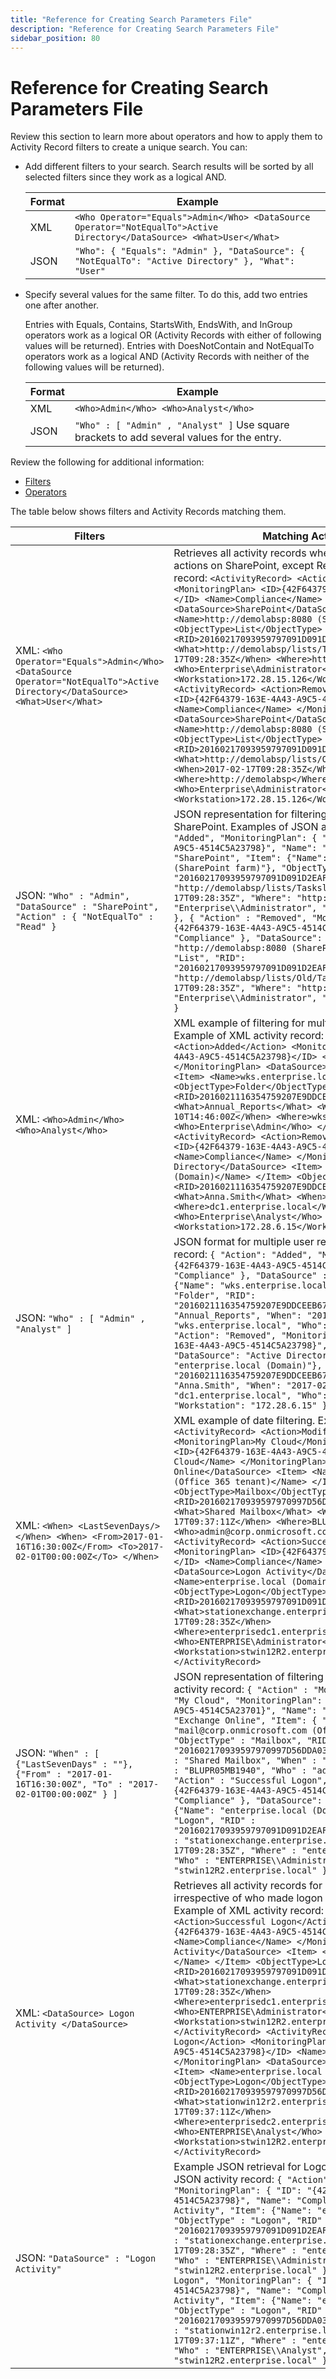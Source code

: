 ```yaml
---
title: "Reference for Creating Search Parameters File"
description: "Reference for Creating Search Parameters File"
sidebar_position: 80
---
```


# Reference for Creating Search Parameters File

Review this section to learn more about operators and how to apply them to Activity Record filters
to create a unique search. You can:

- Add different filters to your search. Search results will be sorted by all selected filters since
  they work as a logical AND.

    | Format | Example                                                                                                               |
    |--------|-----------------------------------------------------------------------------------------------------------------------|
    | XML    | `<Who Operator="Equals">Admin</Who> <DataSource Operator="NotEqualTo">Active Directory</DataSource> <What>User</What>`|
    | JSON   | `"Who": { "Equals": "Admin" }, "DataSource": { "NotEqualTo": "Active Directory" }, "What": "User"`                   |

- Specify several values for the same filter. To do this, add two entries one after another.

    Entries with Equals, Contains, StartsWith, EndsWith, and InGroup operators work as a logical OR
    (Activity Records with either of following values will be returned). Entries with DoesNotContain
    and NotEqualTo operators work as a logical AND (Activity Records with neither of the following
    values will be returned).

    | Format | Example                                                                                    |
    | ------ | ------------------------------------------------------------------------------------------ |
    | XML    | `<Who>Admin</Who> <Who>Analyst</Who>`                                               |
    | JSON   | `"Who" : [ "Admin" , "Analyst" ]` Use square brackets to add several values for the entry. |

Review the following for additional information:

- [Filters](/docs/auditor/10.8/api/filterreference/filters.md)
- [Operators](/docs/auditor/10.8/api/filterreference/filteroperators.md)

The table below shows filters and Activity Records matching them.

| Filters                                                                                                                                                                                                                  | Matching Activity Records                                                                                                                                                                                                                                                                                                                                                                                                                                                                                                          |
|-------------------------------------------------------------------------------------------------------------------------------------------------------------------------------------------------------------------------|---------------------------------------------------------------------------------------------------------------------------------------------------------------------------------------------------------------------------------------------------------------------------------------------------------------------------------------------------------------------------------------------------------------------------------------------------------------------------------------------------------------------------------------------------------------------------|
| XML: `<Who Operator="Equals">Admin</Who> <DataSource Operator="NotEqualTo">Active Directory</DataSource> <What>User</What>`                                                         | Retrieves all activity records where the administrator made any actions on SharePoint, except Read. Examples of XML activity record: `<ActivityRecord> <Action>Added</Action> <MonitoringPlan> <ID>{42F64379-163E-4A43-A9C5-4514C5A23798}</ID> <Name>Compliance</Name> </MonitoringPlan> <DataSource>SharePoint</DataSource> <Item> <Name>http://demolabsp:8080 (SharePoint farm)</Name> </Item> <ObjectType>List</ObjectType> <RID>20160217093959797091D091D2EAF4A89BF7A1CCC27D158A7</RID> <What>http://demolabsp/lists/Taskslist</What> <When>2017-02-17T09:28:35Z</When> <Where>http://demolabsp</Where> <Who>Enterprise\Administrator</Who> <Workstation>172.28.15.126</Workstation> </ActivityRecord> <ActivityRecord> <Action>Removed</Action> <MonitoringPlan> <ID>{42F64379-163E-4A43-A9C5-4514C5A23798}</ID> <Name>Compliance</Name> </MonitoringPlan> <DataSource>SharePoint</DataSource> <Item> <Name>http://demolabsp:8080 (SharePoint farm)</Name> </Item> <ObjectType>List</ObjectType> <RID>20160217093959797091D091D2EAF4A89BF7A1CCC27D15857</RID> <What>http://demolabsp/lists/Old/Taskslist</What> <When>2017-02-17T09:28:35Z</When> <Where>http://demolabsp</Where> <Who>Enterprise\Administrator</Who> <Workstation>172.28.15.126</Workstation> </ActivityRecord>` |
| JSON: `"Who" : "Admin", "DataSource" : "SharePoint", "Action" : { "NotEqualTo" : "Read" }`                                                   | JSON representation for filtering actions by the administrator on SharePoint. Examples of JSON activity record: `{ "Action": "Added", "MonitoringPlan": { "ID": "{42F64379-163E-4A43-A9C5-4514C5A23798}", "Name": "Compliance" }, "DataSource": "SharePoint", "Item": {"Name": "http://demolabsp:8080 (SharePoint farm)"}, "ObjectType": "List", "RID": "20160217093959797091D091D2EAF4A89BF7A1CCC27D158A7", "What": "http://demolabsp/lists/Taskslist", "When": "2017-02-17T09:28:35Z", "Where": "http://demolabsp", "Who": "Enterprise\\Administrator", "Workstation": "172.28.15.126" }, { "Action" : "Removed", "MonitoringPlan": { "ID": "{42F64379-163E-4A43-A9C5-4514C5A23798}", "Name": "Compliance" }, "DataSource": "SharePoint", "Item": {"Name": "http://demolabsp:8080 (SharePoint farm)"}, "ObjectType": "List", "RID": "20160217093959797091D091D2EAF4A89BF7A1CCC27D15857", "What": "http://demolabsp/lists/Old/Taskslist", "When": "2017-02-17T09:28:35Z", "Where": "http://demolabsp", "Who": "Enterprise\\Administrator", "Workstation": "172.28.15.126" }` |
| XML: `<Who>Admin</Who> <Who>Analyst</Who>`                                                                                                     | XML example of filtering for multiple users (Admin and Analyst). Example of XML activity record: `<ActivityRecord> <Action>Added</Action> <MonitoringPlan> <ID>{42F64379-163E-4A43-A9C5-4514C5A23798}</ID> <Name>Compliance</Name> </MonitoringPlan> <DataSource>File Servers</DataSource> <Item> <Name>wks.enterprise.local (Computer)</Name> </Item> <ObjectType>Folder</ObjectType> <RID>2016021116354759207E9DDCEEB674986AD30CD3D13F5DDA3</RID> <What>Annual_Reports</What> <When>2017-02-10T14:46:00Z</When> <Where>wks.enterprise.local</Where> <Who>Enterprise\Admin</Who> </ActivityRecord> <ActivityRecord> <Action>Removed</Action> <MonitoringPlan> <ID>{42F64379-163E-4A43-A9C5-4514C5A23798}</ID> <Name>Compliance</Name> </MonitoringPlan> <DataSource>Active Directory</DataSource> <Item> <Name>enterprise.local (Domain)</Name> </Item> <ObjectType>User</ObjectType> <RID>2016021116354759207E9DDCEEB674986AD30CD3D13F5DAA3</RID> <What>Anna.Smith</What> <When>2017-02-10T10:46:00Z</When> <Where>dc1.enterprise.local</Where> <Who>Enterprise\Analyst</Who> <Workstation>172.28.6.15</Workstation> </ActivityRecord>`                                               |
| JSON: `"Who" : [ "Admin" , "Analyst" ]`                                                                                                         | JSON format for multiple user records. Example JSON activity record: `{ "Action": "Added", "MonitoringPlan": { "ID": "{42F64379-163E-4A43-A9C5-4514C5A23798}", "Name": "Compliance" }, "DataSource" : "File Servers", "Item": {"Name": "wks.enterprise.local (Computer)"}, "ObjectType": "Folder", "RID": "2016021116354759207E9DDCEEB674986AD30CD3D13F5DDA3", "What": "Annual_Reports", "When": "2017-02-10T14:46:00Z", "Where": "wks.enterprise.local", "Who": "Enterprise\\Admin" }, { "Action": "Removed", "MonitoringPlan": { "ID": "{42F64379-163E-4A43-A9C5-4514C5A23798}", "Name": "Compliance" }, "DataSource": "Active Directory", "Item": {"Name": "enterprise.local (Domain)"}, "ObjectType": "User", "RID": "2016021116354759207E9DDCEEB674986AD30CD3D13F5DAA3", "What": "Anna.Smith", "When": "2017-02-10T10:46:00Z", "Where": "dc1.enterprise.local", "Who": "Enterprise\\Analyst", "Workstation": "172.28.6.15" }`                               |
| XML: `<When> <LastSevenDays/> </When> <When> <From>2017-01-16T16:30:00Z</From> <To>2017-02-01T00:00:00Z</To> </When>`                           | XML example of date filtering. Example of XML activity record: `<ActivityRecord> <Action>Modified</Action> <MonitoringPlan>My Cloud</MonitoringPlan> <MonitoringPlan> <ID>{42F64379-163E-4A43-A9C5-4514C5A23701}</ID> <Name>My Cloud</Name> </MonitoringPlan> <DataSource>Exchange Online</DataSource> <Item> <Name>mail@corp.onmicrosoft.com (Office 365 tenant)</Name> </Item> <ObjectType>Mailbox</ObjectType> <RID>201602170939597970997D56DDA034420B9044249CC15EC5A</RID> <What>Shared Mailbox</What> <When>2017-03-17T09:37:11Z</When> <Where>BLUPR05MB1940</Where> <Who>admin@corp.onmicrosoft.com</Who> </ActivityRecord> <ActivityRecord> <Action>Successful Logon</Action> <MonitoringPlan> <ID>{42F64379-163E-4A43-A9C5-4514C5A23798}</ID> <Name>Compliance</Name> </MonitoringPlan> <DataSource>Logon Activity</DataSource> <Item> <Name>enterprise.local (Domain)</Name> </Item> <ObjectType>Logon</ObjectType> <RID>20160217093959797091D091D2EAF4A89BF7A1CCC27D158A7</RID> <What>stationexchange.enterprise.local</What> <When>2017-02-17T09:28:35Z</When> <Where>enterprisedc1.enterprise.local</Where> <Who>ENTERPRISE\Administrator</Who> <Workstation>stwin12R2.enterprise.local</Workstation> </ActivityRecord>`                       |
| JSON: `"When" : [ {"LastSevenDays" : ""}, {"From" : "2017-01-16T16:30:00Z", "To" : "2017-02-01T00:00:00Z" } ]`                                 | JSON representation of filtering by date range. Example JSON activity record: `{ "Action" : "Modified", "MonitoringPlan" : "My Cloud", "MonitoringPlan": { "ID": "{42F64379-163E-4A43-A9C5-4514C5A23701}", "Name": "My Cloud" }, "DataSource": "Exchange Online", "Item": { "Name": "mail@corp.onmicrosoft.com (Office 365 tenant)" }, "ObjectType" : "Mailbox", "RID" : "201602170939597970997D56DDA034420B9044249CC15EC5A", "What" : "Shared Mailbox", "When" : "2017-03-17T09:37:11Z", "Where" : "BLUPR05MB1940", "Who" : "admin@corp.onmicrosoft.com" }, { "Action" : "Successful Logon", "MonitoringPlan": { "ID": "{42F64379-163E-4A43-A9C5-4514C5A23798}", "Name": "Compliance" }, "DataSource": "Logon Activity", "Item": {"Name": "enterprise.local (Domain)"}, "ObjectType": "Logon", "RID" : "20160217093959797091D091D2EAF4A89BF7A1CCC27D158A7", "What" : "stationexchange.enterprise.local", "When" : "2017-02-17T09:28:35Z", "Where" : "enterprisedc1.enterprise.local", "Who" : "ENTERPRISE\\Administrator", "Workstation" : "stwin12R2.enterprise.local" }`         |
| XML: `<DataSource> Logon Activity </DataSource>`                                                                                                | Retrieves all activity records for Logon Activity data source irrespective of who made logon attempt and when it was made. Example of XML activity record: `<ActivityRecord> <Action>Successful Logon</Action> <MonitoringPlan> <ID>{42F64379-163E-4A43-A9C5-4514C5A23798}</ID> <Name>Compliance</Name> </MonitoringPlan> <DataSource>Logon Activity</DataSource> <Item> <Name>enterprise.local (Domain)</Name> </Item> <ObjectType>Logon</ObjectType> <RID>20160217093959797091D091D2EAF4A89BF7A1CCC27D158A7</RID> <What>stationexchange.enterprise.local</What> <When>2017-02-17T09:28:35Z</When> <Where>enterprisedc1.enterprise.local</Where> <Who>ENTERPRISE\Administrator</Who> <Workstation>stwin12R2.enterprise.local</Workstation> </ActivityRecord> <ActivityRecord> <Action>Successful Logon</Action> <MonitoringPlan> <ID>{42F64379-163E-4A43-A9C5-4514C5A23798}</ID> <Name>Compliance</Name> </MonitoringPlan> <DataSource>Logon Activity</DataSource> <Item> <Name>enterprise.local (Domain)</Name> </Item> <ObjectType>Logon</ObjectType> <RID>201602170939597970997D56DDA034420B9044249CC15EC5A</RID> <What>stationwin12r2.enterprise.local</What> <When>2017-02-17T09:37:11Z</When> <Where>enterprisedc2.enterprise.local</Where> <Who>ENTERPRISE\Analyst</Who> <Workstation>stwin12R2.enterprise.local</Workstation> </ActivityRecord>` |
| JSON: `"DataSource" : "Logon Activity"`                                                                                                        | Example JSON retrieval for Logon Activity records. Example JSON activity record: `{ "Action" : "Successful Logon", "MonitoringPlan": { "ID": "{42F64379-163E-4A43-A9C5-4514C5A23798}", "Name": "Compliance" }, "DataSource": "Logon Activity", "Item": {"Name": "enterprise.local (Domain)"}, "ObjectType" : "Logon", "RID" : "20160217093959797091D091D2EAF4A89BF7A1CCC27D158A7", "What" : "stationexchange.enterprise.local", "When" : "2017-02-17T09:28:35Z", "Where" : "enterprisedc1.enterprise.local", "Who" : "ENTERPRISE\\Administrator", "Workstation" : "stwin12R2.enterprise.local" }, { "Action" : "Successful Logon", "MonitoringPlan": { "ID": "{42F64379-163E-4A43-A9C5-4514C5A23798}", "Name": "Compliance" }, "DataSource": "Logon Activity", "Item": {"Name": "enterprise.local (Domain)"}, "ObjectType" : "Logon", "RID" : "201602170939597970997D56DDA034420B9044249CC15EC5A", "What" : "stationwin12r2.enterprise.local", "When" : "2017-02-17T09:37:11Z", "Where" : "enterprisedc2.enterprise.local", "Who" : "ENTERPRISE\\Analyst", "Workstation" : "stwin12R2.enterprise.local" }`                                                                                                                                                        |